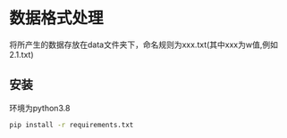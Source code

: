 # 数据格式处理
将所产生的数据存放在data文件夹下，命名规则为xxx.txt(其中xxx为w值,例如 2.1.txt)


## 安装
环境为python3.8

```bash
pip install -r requirements.txt
